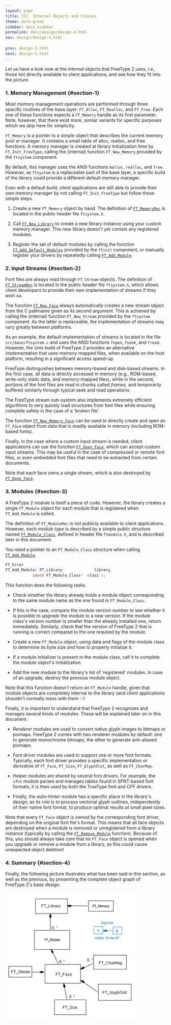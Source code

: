 ```yaml
---
layout: page
title: III. Internal Objects and Classes
theme: dark-green
sidebar: docs_sidebar
permalink: docs/design/design-4.html
nav: design/design-4.html

prev: design-3.html
next: design-5.html
---
```


Let us have a look now at the *internal* objects that FreeType 2 uses,
i.e., those not directly available to client applications, and see how
they fit into the picture.

### 1. Memory Management {#section-1}

Most memory management operations are performed through three specific
routines of the base layer: `FT_Alloc`, `FT_Realloc`, and `FT_Free`.
Each one of these functions expects a `FT_Memory` handle as its first
parameter. Note, however, that there exist more, similar variants for
specific purposes which we skip here for simplicity.

`FT_Memory` is a pointer to a simple object that describes the current
memory pool or manager. It contains a small table of alloc, realloc, and
free functions. A memory manager is created at library initialization
time by `FT_Init_FreeType`, calling the (internal) function
`FT_New_Memory` provided by the `ftsystem` component.

By default, this manager uses the ANSI functions `malloc`, `realloc`,
and `free`. However, as `ftsystem` is a replaceable part of the base
layer, a specific build of the library could provide a different default
memory manager.

Even with a default build, client applications are still able to provide
their own memory manager by not calling `FT_Init_FreeType` but follow
these simple steps.

1.  Create a new `FT_Memory` object by hand. The definition of
    [`FT_MemoryRec`](../reference/ft2-system_interface#FT_MemoryRec)
    is located in the public header file `ftsystem.h`.

2.  Call
    [`FT_New_Library`](../reference/ft2-module_management#FT_New_Library)
    to create a new library instance using your custom memory manager.
    This new library doesn\'t yet contain any registered modules.

3.  Register the set of default modules by calling the function
    [`FT_Add_Default_Modules`](../reference/ft2-module_management#FT_Add_Default_Modules)
    provided by the `ftinit` component, or manually register your
    drivers by repeatedly calling
    [`FT_Add_Module`](../reference/ft2-module_management#FT_Add_Module).

### 2. Input Streams {#section-2}

Font files are always read through `FT_Stream` objects. The definition
of [`FT_StreamRec`](../reference/ft2-system_interface#FT_StreamRec)
is located in the public header file `ftsystem.h`, which allows client
developers to provide their own implementation of streams if they wish
so.

The function
[`FT_New_Face`](../reference/ft2-base_interface#FT_New_Face) always
automatically creates a new stream object from the C pathname given as
its second argument. This is achieved by calling the (internal) function
`FT_New_Stream` provided by the `ftsystem` component. As the latter is
replaceable, the implementation of streams may vary greatly between
platforms.

As an example, the default implementation of streams is located in the
file `src/base/ftsystem.c` and uses the ANSI functions `fopen`, `fseek`,
and `fread`. However, the Unix build of FreeType 2 provides an
alternative implementation that uses memory-mapped files, when available
on the host platform, resulting in a significant access speed-up.

FreeType distinguishes between memory-based and disk-based streams. In
the first case, all data is directly accessed in memory (e.g.,
ROM-based, write-only static data, and memory-mapped files), while in
the second, portions of the font files are read in chunks called
*frames*, and temporarily buffered similarly through typical seek and
read operations.

The FreeType stream sub-system also implements extremely efficient
algorithms to very quickly load structures from font files while
ensuring complete safety in the case of a 'broken file'.

The function
[`FT_New_Memory_Face`](../reference/ft2-base_interface#FT_New_Memory_Face)
can be used to directly create and open an `FT_Face` object from data
that is readily available in memory (including ROM-based fonts).

Finally, in the case where a custom input stream is needed, client
applications can use the function
[`FT_Open_Face`](../reference/ft2-base_interface#FT_Open_Face),
which can accept custom input streams. This may be useful in the case of
compressed or remote font files, or even embedded font files that need
to be extracted from certain documents.

Note that each face owns a single stream, which is also destroyed by
[`FT_Done_Face`](../reference/ft2-base_interface#FT_Done_Face).

### 3. Modules {#section-3}

A FreeType 2 module is itself a piece of code. However, the library
creates a single `FT_Module` object for each module that is registered
when `FT_Add_Module` is called.

The definition of `FT_ModuleRec` is not publicly available to client
applications. However, each *module type* is described by a simple
public structure named
[`FT_Module_Class`](../reference/ft2-module_management#FT_Module_Class),
defined in header file `ftmodule.h`, and is described later in this
document.

You need a pointer to an `FT_Module_Class` structure when calling
[`FT_Add_Module`](../reference/ft2-module_management#FT_Add_Module).

```c
FT_Error
FT_Add_Module( FT_Library              library,
            const FT_Module_Class*  clazz );
```

This function does the following tasks.

-   Check whether the library already holds a module object
    corresponding to the same module name as the one found in
    `FT_Module_Class`.

-   If this is the case, compare the module version number to see
    whether it is possible to *upgrade* the module to a new version. If
    the module class\'s version number is smaller than the already
    installed one, return immediately. Similarly, check that the version
    of FreeType 2 that is running is correct compared to the one
    required by the module.

-   Create a new `FT_Module` object, using data and flags of the module
    class to determine its byte size and how to properly initialize it.

-   If a module initializer is present in the module class, call it to
    complete the module object\'s initialization.

-   Add the new module to the library\'s list of 'registered' modules.
    In case of an upgrade, destroy the previous module object.

Note that this function doesn\'t return an `FT_Module` handle, given
that module objects are completely internal to the library (and client
applications shouldn\'t normally mess with them :-)

Finally, it is important to understand that FreeType 2 recognizes and
manages several kinds of modules. These will be explained later on in
this document.

-   *Renderer* modules are used to convert native glyph images to
    bitmaps or pixmaps. FreeType 2 comes with two renderer modules by
    default: one to generate monochrome bitmaps, the other to generate
    anti-aliased pixmaps.

-   *Font driver* modules are used to support one or more font formats.
    Typically, each font driver provides a specific implementation or
    derivative of `FT_Face`, `FT_Size`, `FT_GlyphSlot`, as well as
    `FT_CharMap`.

-   *Helper* modules are shared by several font drivers. For example,
    the `sfnt` module parses and manages tables found in SFNT-based font
    formats; it is then used by both the TrueType font and CFF drivers.

-   Finally, the *auto-hinter* module has a specific place in the
    library\'s design, as its role is to process vectorial glyph
    outlines, independently of their native font format, to produce
    optimal results at small pixel sizes.

Note that every `FT_Face` object is *owned* by the corresponding font
driver, depending on the original font file\'s format. This means that
all face objects are destroyed when a module is removed or unregistered
from a library instance (typically by calling the
[`FT_Remove_Module`](../reference/ft2-module_management#FT_Remove_Module)
function). Because of this, you should always take care that no
`FT_Face` object is opened when you upgrade or remove a module from a
library, as this could cause unexpected object deletion!

### 4. Summary {#section-4}

Finally, the following picture illustrates what has been said in this
section, as well as the previous, by presenting the complete object
graph of FreeType 2\'s base design.

![Complete library model](assets/library-model.png)
